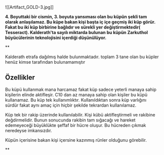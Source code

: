 ![[Artifact_GOLD-3.jpg]]

**4. Boyuttaki bir cismin, 3. boyuta yansıması olan bu küpün şekli tam olarak anlaşılamaz. Bu küpe bakan kişi başta iç içe geçmiş iki küp görür. Fakat bu iki küp birbirine bağlıdır ve sürekli yer değiştirmektedir( Tesseract). Kalderath'ta sayılı miktarda bulunan bu küpün Zarkuthol büyücülerinin teknolojisini içerdiği düşünülüyor.**

**

Kalderath etrafa dağılmış halde bulunmaktadır. toplam 3 tane olan bu küpler henüz kimse tarafından bulunamamıştır



## Özellikler 


Bu küpü kullanmak mana harcamaz fakat küp sadece yeterli manaya sahip kişilerin elinde aktifleşir. C10 dan az manaya sahip olan kişiler bu küpü kullanamaz. Bu küp tek kullanımlıktır. Kullanıldıktan sonra küp varlığını sürdür fakat aynı amaç için hiçbir şekilde tekrardan kullanılamaz.

Küp tek bir rakip üzerinde kullanılabilir. Kişi kübü aktifleştirmeli ve rakibine değdirmelidir. Bunun sonucunda rakibin tam sığacağı ve hareket edemeyeceği büyüklükte şeffaf bir hücre oluşur. Bu hücreden çıkmak neredeyse imkansızdır.

 Küpün içerisine bakan kişi içersine kazınmış rünler olduğunu görebilir.

**